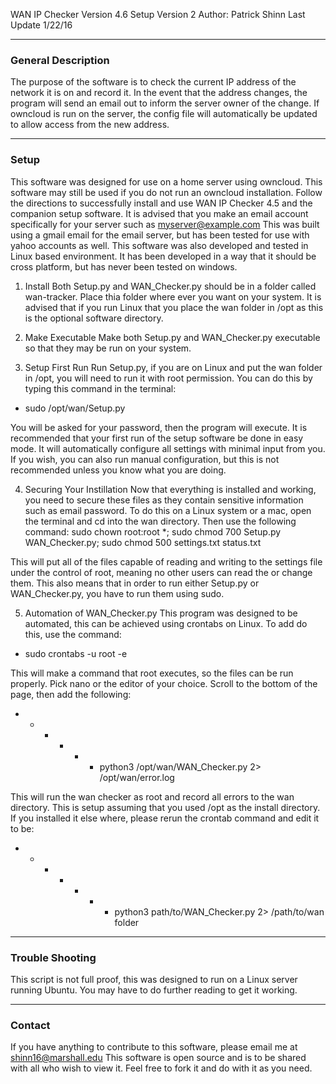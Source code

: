 WAN IP Checker Version 4.6
Setup Version 2
Author: Patrick Shinn
Last Update 1/22/16

------------------------------------------------------------------------------------------------------------------------
### General Description

The purpose of the software is to check the current IP address of the network it is on and record it. In the event that
the address changes, the program will send an email out to inform the server owner of the change. If owncloud is run on
the server, the config file will automatically be updated to allow access from the new address.

------------------------------------------------------------------------------------------------------------------------
### Setup

This software was designed for use on a home server using owncloud. This software may still be used if you do not run an
owncloud installation. Follow the directions to successfully install and use WAN IP Checker 4.5 and the companion setup
software. It is advised that you make an email account specifically for your server such as myserver@example.com
This was built using a gmail email for the email server, but has been tested for use with yahoo accounts as well.
This software was also developed and tested in Linux based environment.  It has been developed in a way that it should
be cross platform, but has never been tested on windows.

1. Install
Both Setup.py and WAN_Checker.py should be in a folder called wan-tracker. Place thia folder where ever you want on your
system. It is advised that if you run Linux that you place the wan folder in /opt as this is the optional software
directory.

2. Make Executable
Make both Setup.py and WAN_Checker.py executable so that they may be run on your system.

3. Setup First Run
 Run Setup.py, if you are on Linux and put the wan folder in /opt, you will need to run it with root permission. You
 can do this by typing this command in the terminal:

* sudo /opt/wan/Setup.py 

You will be asked for your password, then the program will execute. It is recommended that your first run of the setup
software be done in easy mode. It will automatically configure all settings with minimal input from you. If you wish,
you can also run manual configuration, but this is not recommended unless you know what you are doing.


4. Securing Your Instillation
Now that everything is installed and working, you need to secure these files as they contain sensitive information such
as email password. To do this on a Linux system or a mac, open the terminal and cd into the wan directory.
Then use the following command:
sudo chown root:root *; sudo chmod 700 Setup.py WAN_Checker.py; sudo chmod 500 settings.txt status.txt

This will put all of the files capable of reading and writing to the settings file under the control of root, meaning no
other users can read the or change them. This also means that in order to run either Setup.py or WAN_Checker.py,
you have to run them using sudo.

5. Automation of WAN_Checker.py
This program was designed to be automated, this can be achieved using crontabs on Linux. To add do this, use the
command: 

* sudo crontabs -u root -e 

This will make a command that root executes, so the files can be run properly.
Pick nano or the editor of your choice. Scroll to the bottom of the page, then add the following:

* * * * * * python3 /opt/wan/WAN_Checker.py 2> /opt/wan/error.log

This will run the wan checker as root and record all errors to the wan directory. This is setup assuming that you used
/opt as the install directory. If you installed it else where, please rerun the crontab command and edit it to be:

* * * * * * * python3 path/to/WAN_Checker.py 2> /path/to/wan folder

------------------------------------------------------------------------------------------------------------------------
### Trouble Shooting

This script is not full proof, this was designed to run on a Linux server running Ubuntu. You may have to do further
reading to get it working. 

------------------------------------------------------------------------------------------------------------------------
### Contact

If you have anything to contribute to this software, please email me at shinn16@marshall.edu This software is open
source and is to be shared with all who wish to view it. Feel free to fork it and do with it as you need.
